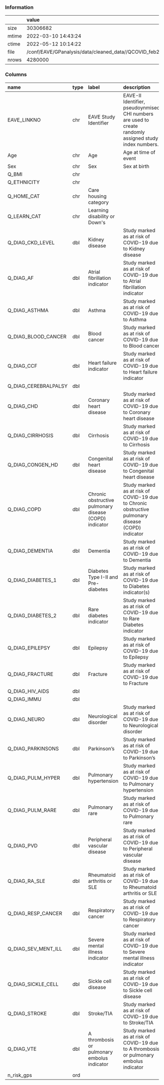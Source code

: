 
### Information



|       | value                                                     |
|:------|:----------------------------------------------------------|
| size  | 30306682                                                  |
| mtime | 2022-03-10 14:43:24                                       |
| ctime | 2022-05-12 10:14:22                                       |
| file  | /conf/EAVE/GPanalysis/data/cleaned_data//QCOVID_feb22.rds |
| nrows | 4280000                                                   |

### Columns

| name                 | type   | label                                                  | description                                                                                             | examples                   |
|:---------------------|:-------|:-------------------------------------------------------|:--------------------------------------------------------------------------------------------------------|:---------------------------|
| EAVE_LINKNO          | chr    | EAVE Study Identifier                                  | EAVE-II Identifier, pseudoynmised CHI numbers are used to create randomly assigned study index numbers. |                            |
| Age                  | chr    | Age                                                    | Age at time of event                                                                                    | 57   ,55   ,35   ,40   ,33 |
| Sex                  | chr    | Sex                                                    | Sex at birth                                                                                            | F,M                        |
| Q_BMI                | chr    |                                                        |                                                                                                         | 0,25,26,27,28              |
| Q_ETHNICITY          | chr    |                                                        |                                                                                                         | 1                          |
| Q_HOME_CAT           | chr    | Care housing category                                  |                                                                                                         | 1                          |
| Q_LEARN_CAT          | chr    | Learning disability or Down's                          |                                                                                                         | 1                          |
| Q_DIAG_CKD_LEVEL     | dbl    | Kidney disease                                         | Study marked as at risk of COVID-19 due to Kidney disease                                               | 0,3                        |
| Q_DIAG_AF            | dbl    | Atrial fibrillation indicator                          | Study marked as at risk of COVID-19 due to Atrial fibrillation indicator                                | 0,1                        |
| Q_DIAG_ASTHMA        | dbl    | Asthma                                                 | Study marked as at risk of COVID-19 due to Asthma                                                       | 0,1                        |
| Q_DIAG_BLOOD_CANCER  | dbl    | Blood cancer                                           | Study marked as at risk of COVID-19 due to Blood cancer                                                 | 0,1                        |
| Q_DIAG_CCF           | dbl    | Heart failure indicator                                | Study marked as at risk of COVID-19 due to Heart failure indicator                                      | 0,1                        |
| Q_DIAG_CEREBRALPALSY | dbl    |                                                        |                                                                                                         | 0,1                        |
| Q_DIAG_CHD           | dbl    | Coronary heart disease                                 | Study marked as at risk of COVID-19 due to Coronary heart disease                                       | 0,1                        |
| Q_DIAG_CIRRHOSIS     | dbl    | Cirrhosis                                              | Study marked as at risk of COVID-19 due to Cirrhosis                                                    | 0,1                        |
| Q_DIAG_CONGEN_HD     | dbl    | Congenital heart disease                               | Study marked as at risk of COVID-19 due to Congenital heart disease                                     | 0,1                        |
| Q_DIAG_COPD          | dbl    | Chronic obstructive pulmonary disease (COPD) indicator | Study marked as at risk of COVID-19 due to Chronic obstructive pulmonary disease (COPD) indicator       | 0,1                        |
| Q_DIAG_DEMENTIA      | dbl    | Dementia                                               | Study marked as at risk of COVID-19 due to Dementia                                                     | 0,1                        |
| Q_DIAG_DIABETES_1    | dbl    | Diabetes Type I-II and Pre-diabetes                    | Study marked as at risk of COVID-19 due to Diabetes indicator(s)                                        | 0,1                        |
| Q_DIAG_DIABETES_2    | dbl    | Rare diabetes indicator                                | Study marked as at risk of COVID-19 due to Rare Diabetes indicator                                      | 0                          |
| Q_DIAG_EPILEPSY      | dbl    | Epilepsy                                               | Study marked as at risk of COVID-19 due to Epilepsy                                                     | 0,1                        |
| Q_DIAG_FRACTURE      | dbl    | Fracture                                               | Study marked as at risk of COVID-19 due to Fracture                                                     | 0,1                        |
| Q_DIAG_HIV_AIDS      | dbl    |                                                        |                                                                                                         | 0                          |
| Q_DIAG_IMMU          | dbl    |                                                        |                                                                                                         | 0                          |
| Q_DIAG_NEURO         | dbl    | Neurological disorder                                  | Study marked as at risk of COVID-19 due to Neurological disorder                                        | 0,1                        |
| Q_DIAG_PARKINSONS    | dbl    | Parkinson’s                                            | Study marked as at risk of COVID-19 due to Parkinson’s                                                  | 0,1                        |
| Q_DIAG_PULM_HYPER    | dbl    | Pulmonary hypertension                                 | Study marked as at risk of COVID-19 due to Pulmonary hypertension                                       | 0,1                        |
| Q_DIAG_PULM_RARE     | dbl    | Pulmonary rare                                         | Study marked as at risk of COVID-19 due to Pulmonary rare                                               | 0,1                        |
| Q_DIAG_PVD           | dbl    | Peripheral vascular disease                            | Study marked as at risk of COVID-19 due to Peripheral vascular disease                                  | 0,1                        |
| Q_DIAG_RA_SLE        | dbl    | Rheumatoid arthritis or SLE                            | Study marked as at risk of COVID-19 due to Rheumatoid arthritis or SLE                                  | 0,1                        |
| Q_DIAG_RESP_CANCER   | dbl    | Respiratory cancer                                     | Study marked as at risk of COVID-19 due to Respiratory cancer                                           | 0,1                        |
| Q_DIAG_SEV_MENT_ILL  | dbl    | Severe mental illness indicator                        | Study marked as at risk of COVID-19 due to Severe mental illness indicator                              | 0,1                        |
| Q_DIAG_SICKLE_CELL   | dbl    | Sickle cell disease                                    | Study marked as at risk of COVID-19 due to Sickle cell disease                                          | 0                          |
| Q_DIAG_STROKE        | dbl    | Stroke/TIA                                             | Study marked as at risk of COVID-19 due to Stroke/TIA                                                   | 0,1                        |
| Q_DIAG_VTE           | dbl    | A thrombosis or pulmonary embolus indicator            | Study marked as at risk of COVID-19 due to A thrombosis or pulmonary embolus indicator                  | 0,1                        |
| n_risk_gps           | ord    |                                                        |                                                                                                         | 0,1,2,3-4,5+               |
        